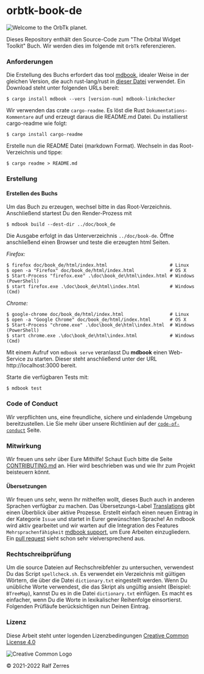 # orbtk-book-de

![Welcome to the OrbTk planet.][orbtk_planet]

Dieses Repository enthält den Source-Code zum "The Orbital Widget
Toolkit" Buch. Wir werden dies im folgende mit `OrbTk`
referenzieren.

[mdBook]: https://github.com/rust-lang-nursery/mdBook
[orbtk_planet]: https://github.com/redox-os/orbtk-book/blob/master/src/img/orbtk_planet.png

<!--
	WIP: once it is ready to be shipped
	[The book is available in dead-tree form from No Starch Press][nostarch].

	[nostarch]: https://nostarch.com/

	You can read the book for free online. Please see the book as shipped with
	the latest [stable], or [develop] OrbTk releases. Be aware that issues
	in those versions may have been fixed in this repository already, as those
	releases are updated less frequently.

	[stable]: https://doc.orbtk.org/stable/book/
	[develop]: https://doc.orbtk.org/develop/book/

	See the [releases] to download just the code of all the code listings that appear in the book.

	[releases]: https://github.com/redox-os/orbtk/book/releases
-->

### Anforderungen

Die Erstellung des Buchs erfordert das tool [mdbook], idealer
Weise in der gleichen Version, die auch rust-lang/rust in [dieser
Datei][rust-mdbook] verwendet. Ein Download steht unter folgenden
URLs bereit:

[rust-mdbook]: https://github.com/rust-lang/rust/blob/master/src/tools/rustbook/Cargo.toml

```console
$ cargo install mdbook --vers [version-num] mdbook-linkchecker
```

Wir verwenden das crate `cargo-readme`. Es löst die Rust
`Dokumentations-Kommentare` auf und erzeugt daraus die README.md
Datei. Du installierst cargo-readme wie folgt:

[cargo-readme]: https://github.com/livioribeiro/cargo-readme

```console
$ cargo install cargo-readme
```

Erstelle nun die README Datei (markdown Format). Wechseln in das
Root-Verzeichnis und tippe:

```console
$ cargo readme > README.md
```

### Erstellung

#### Erstellen des Buchs

Um das Buch zu erzeugen, wechsel bitte in das
Root-Verzeichnis. Anschließend startest Du den Render-Prozess mit

```console
$ mdbook build --dest-dir ../doc/book_de
```

Die Ausgabe erfolgt in das Unterverzeichnis `../doc/book-de`. Öffne
anschließend einen Browser und teste die erzeugten html Seiten.

_Firefox:_
```console
$ firefox doc/book_de/html/index.html                       # Linux
$ open -a "Firefox" doc/book_de/html/index.html             # OS X
$ Start-Process "firefox.exe" .\doc\book_de\html\index.html # Windows (PowerShell)
$ start firefox.exe .\doc\book_de\html\index.html           # Windows (Cmd)
```

_Chrome:_
```console
$ google-chrome doc/book_de/html/index.html                 # Linux
$ open -a "Google Chrome" doc/book_de/html/index.html       # OS X
$ Start-Process "chrome.exe" .\doc\book_de\html\index.html  # Windows (PowerShell)
$ start chrome.exe .\doc\book_de\html\index.html            # Windows (Cmd)
```

Mit einem Aufruf von `mdbook serve` veranlasst Du **mdbook** einen
Web-Service zu starten. Dieser steht anschließend unter der URL
http://localhost:3000 bereit.

Starte die verfügbaren Tests mit:

```console
$ mdbook test
```

### Code of Conduct

Wir verpflichten uns, eine freundliche, sichere und einladende
Umgebung bereitzustellen. Lie Sie mehr über unsere Richtlinien auf
der [`code-of-conduct`] Seite.

[`code-of-conduct`]: https://github.com/redox-os/orbtk-book/blob/main/policies/code-of-conduct.md

### Mitwirkung

Wir freuen uns sehr über Eure Mithilfe! Schaut Euch bitte die
Seite [CONTRIBUTING.md][contrib] an. Hier wird beschrieben was und
wie Ihr zum Projekt beisteuern könnt.

[contrib]: https://github.com/redox-os/orbtk-book/blob/main/CONTRIBUTING.md

#### Übersetzungen

Wir freuen uns sehr, wenn Ihr mithelfen wollt, dieses Buch auch in
anderen Sprachen verfügbar zu machen. Das Übersetzungs-Label
[Translations] gibt einen Überblick über aktive Prozesse. Erstellt
einfach einen neuen Eintrag in der Kategorie `Issue` und startet
in Eurer gewünschten Sprache! An mdbook wird aktiv gearbeitet und
wir warten auf die Integration des Features
`Mehrsprachenfähigkeit` [mdbook support], um Eure Arbeiten
einzugliedern. Ein [pull request] sieht schon sehr vielversprechend aus.

[Translations]: https://github.com/redox-os/orbtk-book/issues?q=is%3Aopen+is%3Aissue+label%3ATranslations
[mdbook support]: https://github.com/rust-lang-nursery/mdBook/issues/5
[pull request]: https://github.com/rust-lang/mdBook/pull/1306

### Rechtschreibprüfung

Um die source Dateien auf Rechschreibfehler zu untersuchen,
verwendest Du das Script `spellcheck.sh`. Es verwendet ein
Verzeichnis mit gültigen Wörtern, die über die Datei
`dictionary.txt` eingestellt werden. Wenn Du unübliche Worte
verwendest, die das Skript als ungültig ansieht (Beispiel:
`BTreeMap`), kannst Du es in die Datei `dictionary.txt`
einfügen. Es macht es einfacher, wenn Du die Worte in
lexikalischer Reihenfolge einsortierst. Folgenden Prüfläufe
berücksichtigen nun Deinen Eintrag.

### Lizenz

<!-- License source -->
[Logo-CC_BY]: https://i.creativecommons.org/l/by/4.0/88x31.png "Creative Common Logo"
[License-CC_BY]: https://creativecommons.org/licenses/by/4.0/legalcode "Creative Common License"

Diese Arbeit steht unter logenden Lizenzbedingungen [Creative Common License 4.0][License-CC_BY]

![Creative Common Logo][Logo-CC_BY]

© 2021-2022 Ralf Zerres
